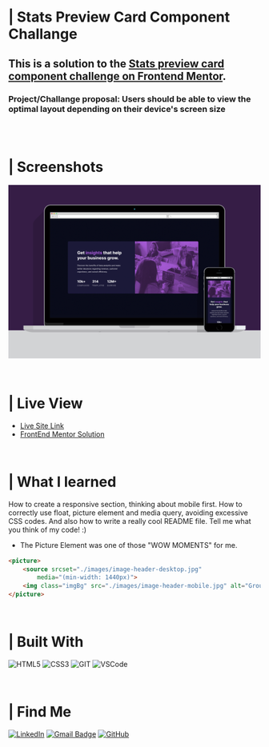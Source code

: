# | Stats Preview Card Component Challange
## This is a solution to the [Stats preview card component challenge on Frontend Mentor](https://www.frontendmentor.io/challenges/stats-preview-card-component-8JqbgoU62). 
### Project/Challange proposal: Users should be able to view the optimal layout depending on their device's screen size

<br><br>

# | Screenshots
![](./images/screenshot/screenshot.png)

<br>

# | Live View
- [Live Site Link](https://guilhermerera.github.io/stats-preview-card-component%20(html5%20css3%20js)/)
- [FrontEnd Mentor Solution](https://www.frontendmentor.io/solutions/html5-and-css3-section-TDKLPEujY)

<br>

# | What I learned
How to create a responsive section, thinking about mobile first. How to correctly use float, picture element and media query, avoiding excessive CSS codes. And also how to write a really cool README file. Tell me what you think of my code! :)


- The Picture Element was one of those "WOW MOMENTS" for me.
```html
<picture>
    <source srcset="./images/image-header-desktop.jpg"
        media="(min-width: 1440px)">
    <img class="imgBg" src="./images/image-header-mobile.jpg" alt="Group of Woman Working on Computers" />
</picture>
```

<br>

# | Built With
 <img src="https://img.shields.io/badge/HTML5-E34F26?style=for-the-badge&logo=html5&logoColor=white" alt="HTML5"> <img src="https://img.shields.io/badge/CSS3-1572B6?style=for-the-badge&logo=css3&logoColor=white" ALT="CSS3"> <img src="https://img.shields.io/badge/Git-F05032?style=for-the-badge&logo=git&logoColor=white" alt="GIT"> <img src="https://img.shields.io/badge/Visual_Studio_Code-0078D4?style=for-the-badge&logo=visual%20studio%20code&logoColor=white" alt="VSCode">

<br>

# | Find Me
[![LinkedIn](https://img.shields.io/badge/LinkedIn-0077B5?style=for-the-badge&logo=linkedin&logoColor=white)](https://www.linkedin.com/in/guilherme-ferreira-6841b023/) [![Gmail Badge](https://img.shields.io/badge/-guilhermerera@gmail.com-f24f4f?style=flat-square&logo=Gmail&logoColor=white&link=mailto:guilhermerera@gmail.com)](mailto:guilhermerera@gmail.com) [![GitHub](https://img.shields.io/github/followers/guilhermerera.svg?style=social&label=Follow&maxAge=2592000)](https://github.com/guilhermerera)